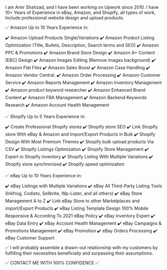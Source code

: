 I am Amir Shahzad, and I have been working on Upwork since 2010.
I have 10+ Years of Experience in eBay, Amazon, and Shopify, all types of work, Include professional website design and upload products.

✅ Amazon Up to 10 Years Experience in:

✔️ Amazon Upload Products Single/Variations
✔️ Amazon Product Listing Optimization (Title, Bullets, Description, Search terms and SEO)
✔️ Amazon PPC & Promotions
✔️ Amazon Brand Store Design
✔️ Amazon A+ Content (EBC) Design
✔️ Amazon Images Editing (Remove images background)
✔️ Amazon Flat Files
✔️ Amazon Sales Boost
✔️ Amazon Case Handling
✔️ Amazon Vendor Central.
✔️ Amazon Order Processing
✔️ Amazon Customer Service
✔️ Amazon Reports Management
✔️ Amazon Inventory Management
✔️ Amazon product keyword researcher
✔️ Amazon Enhanced Brand Content
✔️ Amazon FBA Management
✔️ Amazon Backend Keywords Research
✔️ Amazon Account Health Management

✅ Shopify Up to 5 Years Experience in:

✔️ Create Professional Shopify stores
✔️ Shopify store SEO
✔️ Link Shopify store With eBay & Amazon and Import/Export Products in Bulk
✔️ Shopify Design With Most Premium Themes
✔️ Shopify bulk upload products Via CSV
✔️ Shopify Listings Optimization
✔️ Shopify Store Management
✔️ Expert in Shopify inventory
✔️ Shopify Listing With Multiple Variations
✔️ Shopify store synchronized
✔️ Shopify speed optimization

✅ eBay Up to 10 Years Experience in:

✔️ eBay Listings with Multiple Variations
✔️ eBay All Third-Party Listing Tools (Inkfrog, Codisto, Sellbrite, Wp-Lister, and all others)
✔️ eBay Store Management A to Z
✔️ Link eBay Store to other Marketplaces and import/Export Products
✔️ eBay Listing Template Design 100% Mobile Responsive & According To 2021 eBay Policy
✔️ eBay Inventory Expert
✔️ eBay Data Entry
✔️ eBay Account Health Management
✔️ eBay Campaigns & Promotions Management
✔️ eBay Promotion
✔️ eBay Orders Processing
✔️ eBay Customer Support

✅ I will probably assemble a drawn-out relationship with my customers by fulfilling their necessities beneficially and surpassing their assumptions.

✅ CONTACT ME WITH 100% CONFIDENCE ✅
